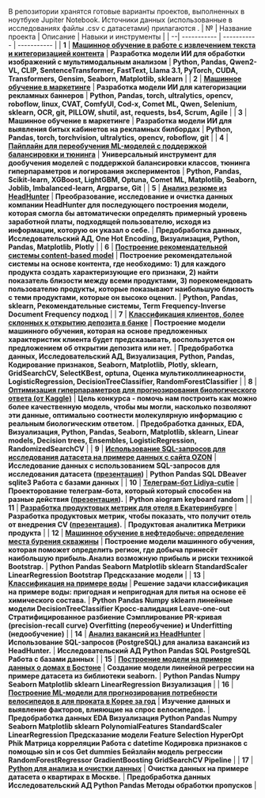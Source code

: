 В репозитории хранятся готовые варианты проектов, выполненных в ноутбуке Jupiter Notebook.
Источники данных (использованные в исследованиях файлы .csv с датасетами) прилагаются
.
| № | Название проекта      | Описание        | Навыки и инструменты        |
| --| ----------- | ----------- | ----------- |
| **1** | [**Машинное обучение в работе с извлечением текста и китегоризацией контента**](https://github.com/Lidiya-cutie/multimodal-analyze) | **Разработка модели ИИ для обработки изображений с мультимодальным анализом** | **Python, Pandas, Qwen2-VL, CLIP, SentenceTransformer, FastText, Llama 3.1, PyTorch, CUDA, Transformers, Gensim, Seaborn, Matplotlib, sklearn** |
| **2** | [**Машинное обучение в маркетинге**](https://github.com/Lidiya-cutie/moderation-ai-project) | **Разработка модели ИИ для категоризации рекламных баннеров** | **Python, Pandas, torch, ultralytics, opencv, roboflow, linux, CVAT, ComfyUI, Cod-x, Comet ML, Qwen, Selenium, sklearn, OCR, git, PILLOW, shutil, ast, requests, bs4, Scrum, Agile** |
| **3** | **Машинное обучение в маркетинге** | **Разработка модели ИИ для выявления битых кабинетов на рекламных билбордах** | **Python, Pandas, torch, torchvision, ultralytics, opencv, roboflow, git** |
| **4** | [**Пайплайн для переобучения ML-моделей с поддержкой балансировки и тюнинга**](https://github.com/Lidiya-cutie/Retrain-Model-Project) | **Универсальный инструмент для дообучения моделей с поддержкой балансировки классов, тюнинга гиперпараметров и логирования экспериментов** | **Python, Pandas, Scikit-learn, XGBoost, LightGBM, Optuna, Comet ML, Matplotlib, Seaborn, Joblib, Imbalanced-learn, Argparse, Git** |
| **5** | [**Анализ резюме из HeadHunter**](https://github.com/Lidiya-cutie/project_HH) | **Преобразование, исследование и очистка данных компании HeadHunter для последующего построения модели, которая смогла бы автоматически определять примерный уровень заработной платы, подходящей пользователю, исходя из информации, которую он указал о себе.** | **Предобработка данных, Исследовательский АД, One Hot Encoding, Визуализация, Python, Pandas, Matplotlib, Plotly** |
| **6** | [**Построение рекомендательной системы content-based model**](https://github.com/Lidiya-cutie/Mini_project_model_Netflix) | **Построение рекомендательной системы на основе контента, где необходимо: 1) для каждого продукта создать характеризующие его признаки, 2) найти показатель близости между всеми продуктами, 3) порекомендовать пользователю продукты, которые показывают наибольшую близость с теми продуктами, которые он высоко оценил.** | **Python, Pandas, sklearn, Рекомендательные системы, Term Frequency-Inverse Document Frequency подход** |
| **7** | [**Классификация клиентов, более склонных к открытию депозита в банке**](https://github.com/Lidiya-cutie/project_4) | **Построение модели машинного обучения, которая на основе предложенных характеристик клиента будет предсказывать, воспользуется он предложением об открытии депозита или нет.** | **Предобработка данных, Исследовательский АД, Визуализация, Python, Pandas, Кодирование признаков, Seaborn, Matplotlib, Plotly, sklearn, GridSearchCV, SelectKBest, optuna, Оценка мультиколлинеарности, LogisticRegression, DecisionTreeClassifier, RandomForestClassifier** |
| **8** | [**Оптимизация гиперпараметров для прогнозирования биологического ответа (от Kaggle)**](https://github.com/Lidiya-cutie/ML-model/blob/master/Korotkova-predicting-a-biologicalresponse-using-optimization.ipynb) | **Цель конкурса - помочь нам построить как можно более качественную модель, чтобы мы могли, насколько позволяют эти данные, оптимально соотнести молекулярную информацию с реальным биологическим ответом.** | **Предобработка данных, EDA, Визуализация, Python, Pandas, Seaborn, Matplotlib, sklearn, Linear models, Decision trees, Ensembles, LogisticRegression, RandomizedSearchCV** |
| **9** | [**Использование SQL-запросов для исследования датасета на примере данных с сайта OZON**](https://github.com/Lidiya-cutie/SQL-theory-practice/blob/master/Korotkova_db_connect.ipynb) | **Исследование данных с использованием SQL-запросов для исследования датасета ([презентация](https://docs.google.com/presentation/d/1RVL0eCnrqeJXFDIlkrTgQyWgJiX5jHtM-LH8wSbvKs0/edit#slide=id.p))** | **Python Pandas SQL DBeaver sqlite3 Работа с базами данных** |
| **10** | [**Телеграм-бот Lidiya-cutie**](https://github.com/Lidiya-cutie/bots) | **Проекторование телеграм-бота, который который способен на разные действия ([презентация](https://docs.google.com/presentation/d/1UHj52asd8m9bF5LkKMDC3WDCLCXQnTbCjIWqSbcITd4/edit#slide=id.g242e4b549b4_0_1)).** | **Python aiogram keyboard random** |
| **11** | [**Разработка продуктовых метрик для отеля в Екатеринбурге**](https://github.com/Lidiya-cutie/Project-on-Product-Analytics/blob/master/README.md) | **Разработка продуктовых метрик, чтобы показать, что получит отель от внедрения CV ([презентация](https://docs.google.com/presentation/d/1ZQx3f_KgWAjD7DIhfLFL1PNJWk571yPuQXX5sHZzx0A/edit#slide=id.p)).** | **Продуктовая аналитика Метрики продукта** |
| **12** | [**Машинное обучение в нефтедобыче: определение места бурения скважины**](https://github.com/Lidiya-cutie/Diplom_SF) | **Построение модели машинного обучения, которая поможет определить регион, где добыча принесёт наибольшую прибыль.Анализ возможную прибыль и риски техникой Bootstrap.** | **Python Pandas Seaborn Matplotlib sklearn StandardScaler LinearRegression Bootstrap Предсказание модели** |
| **13** | [**Kлассификация на примере воды**](https://github.com/Lidiya-cutie/ML-model/blob/master/Testing_for_water.ipynb) | **Решение задачи классификация на примере воды: пригодная и непригодная для питья на основе её химического состава.** | **Python Pandas Numpy sklearn линейные модели DecisionTreeClassifier Kросс-валидация Leave-one-out Cтратифицированное разбиение Сэмплирование PR-кривая (precision-recall curve) Overfitting (переобучение) и Underfitting (недообучение)** |
| **14** | [**Aнализ вакансий из HeadHunter**](https://github.com/Lidiya-cutie/DS_SkillFactory/blob/main/Project_2_Короткова_ЛС.ipynb) | **Использование SQL-запросов (PostgreSQL) для aнализa вакансий из HeadHunter.** | **Исследовательский АД Python Pandas SQL PostgreSQL Работа с базами данных** |
| **15** | [**Построение модели на примере данных о домах в Бостоне**](https://github.com/Lidiya-cutie/ML-model/blob/master/ML_Boston.ipynb) | **Создание модели линейной регрессии на примере датасета из библиотеки seaborn.** | **Python Pandas Numpy Seaborn Matplotlib sklearn LinearRegression Визуализация** |
| **16** | [**Построение ML-модели для прогнозирования потребности велосипедов в для проката в Корее за год**](https://github.com/Lidiya-cutie/Bicycle-rental-in-Korea) | **Изучение данных и выявление факторов, влияющие на спрос велосипедов.** | **Предобработка данных EDA Визуализация Python Pandas Numpy Seaborn Matplotlib sklearn PolynomialFeatures StandardScaler LinearRegression Предсказание модели Feature Selection HyperOpt Рhik Матрица корреляции Работа с datetime Кодировка признаков с помощью sin и cos Get dummies Бейзлайн модель регрессии RandomForestRegressor GradientBoosting GridSearchCV Pipeline** |
| **17** | [**Python для анализа и очистки данных**](https://github.com/Lidiya-cutie/DATACLEANINGPROJECT) | **Очистка данных на примере датасета о квартирах в Москве.** | **Предобработка данных Исследовательский АД Python Pandas Методы обработки пропусков** |
